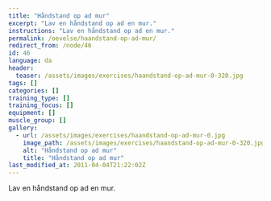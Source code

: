 ```yaml
---
title: "Håndstand op ad mur"
excerpt: "Lav en håndstand op ad en mur."
instructions: "Lav en håndstand op ad en mur."
permalink: /oevelse/haandstand-op-ad-mur/
redirect_from: /node/46
id: 46
language: da
header:
  teaser: /assets/images/exercises/haandstand-op-ad-mur-0-320.jpg
tags: []
categories: []
training_type: [] 
training_focus: []
equipment: []
muscle_group: []
gallery:
  - url: /assets/images/exercises/haandstand-op-ad-mur-0.jpg
    image_path: /assets/images/exercises/haandstand-op-ad-mur-0-320.jpg
    alt: "Håndstand op ad mur"
    title: "Håndstand op ad mur"
last_modified_at: 2011-04-04T21:22:02Z
---
```


Lav en håndstand op ad en mur.
